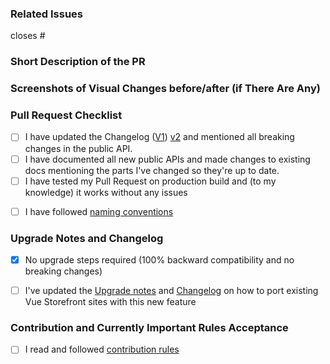 ### Related Issues
<!--  Put related issue number which this PR is closing. For example #123 -->

closes #

### Short Description of the PR
<!-- describe in a few words what is this Pull Request changing and why it's useful -->


### Screenshots of Visual Changes before/after (if There Are Any)
<!-- if you made any changes in the UI layer please provide before/after screenshots -->

### Pull Request Checklist
<!-- we will not merge your Pull Request until all checkboxes are checked -->
- [ ] I have updated the Changelog ([V1](https://github.com/DivanteLtd/vue-storefront/blob/develop/CHANGELOG.md)) [v2](https://docs-next.vuestorefront.io/contributing/creating-changelog.html) and mentioned all breaking changes in the public API.
- [ ] I have documented all new public APIs and made changes to existing docs mentioning the parts I've changed so they're up to date.
- [ ] I have tested my Pull Request on production build and (to my knowledge) it works without any issues
<!-- VSF Next only -->
- [ ] I have followed [naming conventions](https://github.com/kettanaito/naming-cheatsheet)

<!-- Please get familiar with following contribution tules https://github.com/DivanteLtd/vue-storefront/blob/master/CONTRIBUTING.md -->

### Upgrade Notes and Changelog
- [x] No upgrade steps required (100% backward compatibility and no breaking changes)
- [ ] I've updated the [Upgrade notes](https://github.com/vuestorefront/vue-storefront/blob/develop/docs/guide/upgrade-notes/README.md) and [Changelog](https://github.com/vuestorefront/vue-storefront/blob/develop/CHANGELOG.md) on how to port existing Vue Storefront sites with this new feature


### Contribution and Currently Important Rules Acceptance
<!-- Please get familiar with following info -->

- [ ] I read and followed [contribution rules](https://github.com/vuestorefront/vue-storefront/blob/master/CONTRIBUTING.md)

